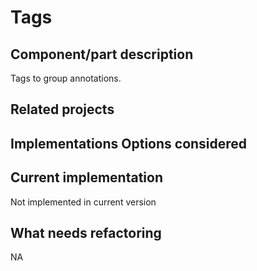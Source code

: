 # Tags

## Component/part description

Tags to group annotations.

## Related projects

## Implementations Options considered

## Current implementation

Not implemented in current version

## What needs refactoring

NA

